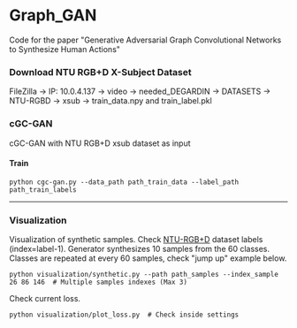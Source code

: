 # Graph_GAN
Code for the paper "Generative Adversarial Graph Convolutional Networks to Synthesize Human Actions"

### Download NTU RGB+D X-Subject Dataset
FileZilla -> IP: 10.0.4.137 -> video -> needed_DEGARDIN -> DATASETS -> NTU-RGBD -> xsub -> train_data.npy and train_label.pkl


### cGC-GAN
cGC-GAN with NTU RGB+D xsub dataset as input

#### Train
```
python cgc-gan.py --data_path path_train_data --label_path path_train_labels
```

---

### Visualization
Visualization of synthetic samples. Check [NTU-RGB+D](http://rose1.ntu.edu.sg/datasets/actionrecognition.asp) dataset labels (index=label-1).
Generator synthesizes 10 samples from the 60 classes. Classes are repeated at every 60 samples, check "jump up" example below.

```
python visualization/synthetic.py --path path_samples --index_sample 26 86 146  # Multiple samples indexes (Max 3) 
```

Check current loss.
```
python visualization/plot_loss.py  # Check inside settings
```
